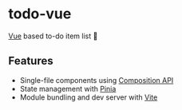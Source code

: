 # todo-vue

[Vue](https://vuejs.org/) based to-do item list :vulcan_salute:

## Features

- Single-file components using [Composition API](https://vuejs.org/api/sfc-script-setup.html)
- State management with [Pinia](https://pinia.vuejs.org/)
- Module bundling and dev server with [Vite](https://vitejs.dev/)
